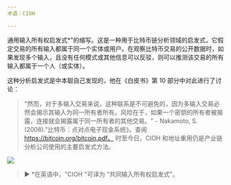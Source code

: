 ```yaml
---
术语：CIOH

---
```

通用输入所有权启发式*"的缩写。这是一种用于比特币链分析领域的启发式，它假定交易的所有输入都属于同一个实体或用户。在观察比特币交易的公开数据时，如果发现多个输入，且没有任何模式或其他信息可以反驳，则可以推测该交易的所有输入都属于一个人（或实体）。

这种分析启发式是中本聪自己发现的，他在《白皮书》第 10 部分中对此进行了讨论：

> "然而，对于多输入交易来说，这种联系是不可避免的，因为多输入交易必然会揭示其输入为同一所有者所有。风险在于，如果一个密钥的所有者被揭露，连接就会揭露属于同一所有者的其他交易。" - Nakamoto, S. (2008)."比特币：点对点电子现金系统》。查阅 https://bitcoin.org/bitcoin.pdf。
时至今日，CIOH 和地址重用仍是产业链分析公司使用的主要启发式方法。

![](../../dictionnaire/assets/13.webp)

> ► *在英语中，"CIOH "可译为 "共同输入所有权启发式"。